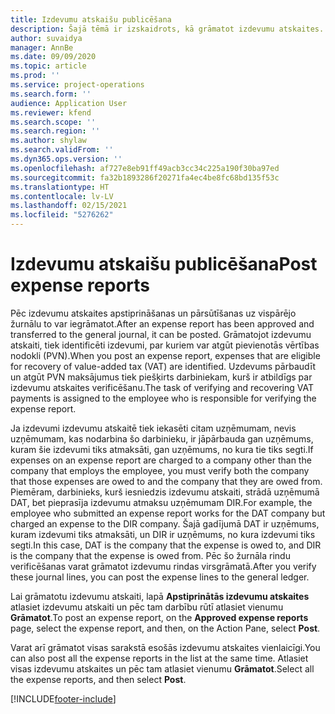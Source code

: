 ```yaml
---
title: Izdevumu atskaišu publicēšana
description: Šajā tēmā ir izskaidrots, kā grāmatot izdevumu atskaites.
author: suvaidya
manager: AnnBe
ms.date: 09/09/2020
ms.topic: article
ms.prod: ''
ms.service: project-operations
ms.search.form: ''
audience: Application User
ms.reviewer: kfend
ms.search.scope: ''
ms.search.region: ''
ms.author: shylaw
ms.search.validFrom: ''
ms.dyn365.ops.version: ''
ms.openlocfilehash: af727e8eb91ff49acb3cc34c225a190f30ba97ed
ms.sourcegitcommit: fa32b1893286f20271fa4ec4be8fc68bd135f53c
ms.translationtype: HT
ms.contentlocale: lv-LV
ms.lasthandoff: 02/15/2021
ms.locfileid: "5276262"
---
```

# <a name="post-expense-reports"></a><span data-ttu-id="c242f-103">Izdevumu atskaišu publicēšana</span><span class="sxs-lookup"><span data-stu-id="c242f-103">Post expense reports</span></span>

<span data-ttu-id="c242f-104">Pēc izdevumu atskaites apstiprināšanas un pārsūtīšanas uz vispārējo žurnālu to var iegrāmatot.</span><span class="sxs-lookup"><span data-stu-id="c242f-104">After an expense report has been approved and transferred to the general journal, it can be posted.</span></span> <span data-ttu-id="c242f-105">Grāmatojot izdevumu atskaiti, tiek identificēti izdevumi, par kuriem var atgūt pievienotās vērtības nodokli (PVN).</span><span class="sxs-lookup"><span data-stu-id="c242f-105">When you post an expense report, expenses that are eligible for recovery of value-added tax (VAT) are identified.</span></span> <span data-ttu-id="c242f-106">Uzdevums pārbaudīt un atgūt PVN maksājumus tiek piešķirts darbiniekam, kurš ir atbildīgs par izdevumu atskaites verificēšanu.</span><span class="sxs-lookup"><span data-stu-id="c242f-106">The task of verifying and recovering VAT payments is assigned to the employee who is responsible for verifying the expense report.</span></span>

<span data-ttu-id="c242f-107">Ja izdevumi izdevumu atskaitē tiek iekasēti citam uzņēmumam, nevis uzņēmumam, kas nodarbina šo darbinieku, ir jāpārbauda gan uzņēmums, kuram šie izdevumi tiks atmaksāti, gan uzņēmums, no kura tie tiks segti.</span><span class="sxs-lookup"><span data-stu-id="c242f-107">If expenses on an expense report are charged to a company other than the company that employs the employee, you must verify both the company that those expenses are owed to and the company that they are owed from.</span></span> <span data-ttu-id="c242f-108">Piemēram, darbinieks, kurš iesniedzis izdevumu atskaiti, strādā uzņēmumā DAT, bet pieprasīja izdevumu atmaksu uzņēmumam DIR.</span><span class="sxs-lookup"><span data-stu-id="c242f-108">For example, the employee who submitted an expense report works for the DAT company but charged an expense to the DIR company.</span></span> <span data-ttu-id="c242f-109">Šajā gadījumā DAT ir uzņēmums, kuram izdevumi tiks atmaksāti, un DIR ir uzņēmums, no kura izdevumi tiks segti.</span><span class="sxs-lookup"><span data-stu-id="c242f-109">In this case, DAT is the company that the expense is owed to, and DIR is the company that the expense is owed from.</span></span> <span data-ttu-id="c242f-110">Pēc šo žurnāla rindu verificēšanas varat grāmatot izdevumu rindas virsgrāmatā.</span><span class="sxs-lookup"><span data-stu-id="c242f-110">After you verify these journal lines, you can post the expense lines to the general ledger.</span></span>

<span data-ttu-id="c242f-111">Lai grāmatotu izdevumu atskaiti, lapā **Apstiprinātās izdevumu atskaites** atlasiet izdevumu atskaiti un pēc tam darbību rūtī atlasiet vienumu **Grāmatot**.</span><span class="sxs-lookup"><span data-stu-id="c242f-111">To post an expense report, on the **Approved expense reports** page, select the expense report, and then, on the Action Pane, select **Post**.</span></span>

<span data-ttu-id="c242f-112">Varat arī grāmatot visas sarakstā esošās izdevumu atskaites vienlaicīgi.</span><span class="sxs-lookup"><span data-stu-id="c242f-112">You can also post all the expense reports in the list at the same time.</span></span> <span data-ttu-id="c242f-113">Atlasiet visas izdevumu atskaites un pēc tam atlasiet vienumu **Grāmatot**.</span><span class="sxs-lookup"><span data-stu-id="c242f-113">Select all the expense reports, and then select **Post**.</span></span>


[!INCLUDE[footer-include](../includes/footer-banner.md)]